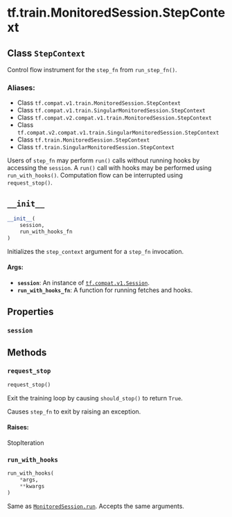 <div itemscope itemtype="http://developers.google.com/ReferenceObject">
<meta itemprop="name" content="tf.train.MonitoredSession.StepContext" />
<meta itemprop="path" content="Stable" />
<meta itemprop="property" content="session"/>
<meta itemprop="property" content="__init__"/>
<meta itemprop="property" content="request_stop"/>
<meta itemprop="property" content="run_with_hooks"/>
</div>

# tf.train.MonitoredSession.StepContext

## Class `StepContext`

Control flow instrument for the `step_fn` from `run_step_fn()`.



### Aliases:

* Class `tf.compat.v1.train.MonitoredSession.StepContext`
* Class `tf.compat.v1.train.SingularMonitoredSession.StepContext`
* Class `tf.compat.v2.compat.v1.train.MonitoredSession.StepContext`
* Class `tf.compat.v2.compat.v1.train.SingularMonitoredSession.StepContext`
* Class `tf.train.MonitoredSession.StepContext`
* Class `tf.train.SingularMonitoredSession.StepContext`

<!-- Placeholder for "Used in" -->

Users of `step_fn` may perform `run()` calls without running hooks
by accessing the `session`.  A `run()` call with hooks may be performed
using `run_with_hooks()`.  Computation flow can be interrupted using
`request_stop()`.

<h2 id="__init__"><code>__init__</code></h2>

``` python
__init__(
    session,
    run_with_hooks_fn
)
```

Initializes the `step_context` argument for a `step_fn` invocation.


#### Args:


* <b>`session`</b>: An instance of <a href="../../../tf/Session.md"><code>tf.compat.v1.Session</code></a>.
* <b>`run_with_hooks_fn`</b>: A function for running fetches and hooks.



## Properties

<h3 id="session"><code>session</code></h3>






## Methods

<h3 id="request_stop"><code>request_stop</code></h3>

``` python
request_stop()
```

Exit the training loop by causing `should_stop()` to return `True`.

   Causes `step_fn` to exit by raising an exception.

#### Raises:

StopIteration


<h3 id="run_with_hooks"><code>run_with_hooks</code></h3>

``` python
run_with_hooks(
    *args,
    **kwargs
)
```

Same as <a href="../../../tf/train/MonitoredSession.md#run"><code>MonitoredSession.run</code></a>. Accepts the same arguments.




